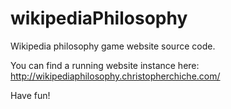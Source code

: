 wikipediaPhilosophy
===================

Wikipedia philosophy game website source code. 

You can find a running website instance here: http://wikipediaphilosophy.christopherchiche.com/

Have fun!

